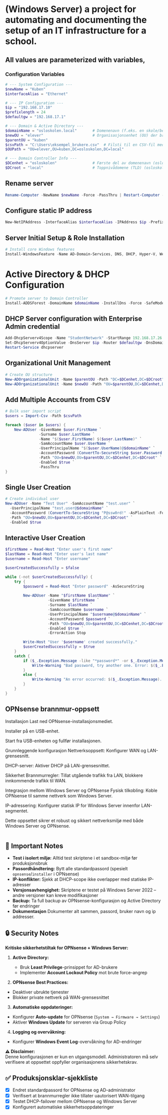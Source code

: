 # (Windows Server) a project for automating and documenting the setup of an IT infrastructure for a school. 

## All values are parameterized with variables, 
### Configuration Variables 
```powershell
# --- System Configuration ---
$newName = "Kuben"                     
$interfaceAlias = "Ethernet" 

# --- IP Configuration ---
$ip = "192.168.17.10"                  
$prefixlength = 24                     
$defaultgw = "192.168.17.1"            

# --- Domain & Active Directory ---
$domainName = "osloskolen.local"       # Domenenavn (f.eks. en skole/bedrift)
$newOU = "elever"                      # Organisasjonsenhet (OU) der brukere/PC-er skal plasseres i AD
$parentOU = "kuben"                    
$csvPath = "C:\Users\eksempel_brukere.csv"  # Filsti til en CSV-fil med brukerdata (for bulk-import)
$OUPath = "OU=elever,OU=kuben,DC=osloskolen,DC=local"

# --- Domain Controller Info ---
$DCenhet = "osloskolen"                # Første del av domenenavn (osloskolen.local)
$DCroot = "local"                      # Toppnivådomene (TLD) (osloskolen.local)
```

## Rename server
```powershell
Rename-Computer -NewName $newName -Force -PassThru | Restart-Computer -Force
```
## Configure static IP address
```powershell
New-NetIPAddress -InterfaceAlias $interfaceAlias -IPAddress $ip -PrefixLength $prefixlength -DefaultGateway $defaultgw
```

## Server Initial Setup & Role Installation
```powershell
# Install core Windows features
Install-WindowsFeature -Name AD-Domain-Services, DNS, DHCP, Hyper-V, Web-Server -IncludeManagementTools -IncludeAllSubFeatures
```

# Active Directory & DHCP Configuration
```powershell
# Promote server to Domain Controller
Install-ADDSForest -DomainName $domainName -InstallDns -Force -SafeModeAdministratorPassword $safeModePwd
```
## DHCP Server configuration with Enterprise Admin credential
```powershell
Add-DhcpServerv4Scope -Name "StudentNetwork" -StartRange 192.168.17.26 -EndRange 192.168.17.200 -SubnetMask 255.255.255.0 -State Active
Set-DhcpServerv4OptionValue -DnsServer $ip -Router $defaultgw -DnsDomain $domainName
Restart-Service dhcpserver
```

## Organizational Unit Management
```powershell
# Create OU structure
New-ADOrganizationalUnit -Name $parentOU -Path "DC=$DCenhet,DC=$DCroot"
New-ADOrganizationalUnit -Name $newOU -Path "OU=$parentOU,DC=$DCenhet,DC=$DCroot"
```

## Add Multiple Accounts from CSV
```powershell
# Bulk user import script
$users = Import-Csv -Path $csvPath

foreach ($user in $users) {
    New-ADUser -GivenName $user.FirstName `
               -Surname $user.LastName `
               -Name "$($user.FirstName) $($user.LastName)" `
               -SamAccountName $user.UserName `
               -UserPrincipalName "$($user.UserName)@$domainName" `
               -AccountPassword (ConvertTo-SecureString $user.Password -AsPlainText -Force) `
               -Path "OU=$newOU,OU=$parentOU,DC=$DCenhet,DC=$DCroot" `
               -Enabled $true `
               -PassThru
}
```

## Single User Creation
```powershell
# Create individual user
New-ADUser -Name "Test User" -SamAccountName "test.user" `
  -UserPrincipalName "test.user@$domainName" `
  -AccountPassword (ConvertTo-SecureString "P@ssw0rd!" -AsPlainText -Force) `
  -Path "OU=$newOU,OU=$parentOU,DC=$DCenhet,DC=$DCroot" `
  -Enabled $true
```

## Interactive User Creation
```powershell
$firstName = Read-Host "Enter user's first name"
$lastName = Read-Host "Enter user's last name"
$username = Read-Host "Enter username"

$userCreatedSuccessfully = $false

while (-not $userCreatedSuccessfully) {
    try {
        $password = Read-Host "Enter password" -AsSecureString
        
        New-ADUser -Name "$firstName $lastName" `
                   -GivenName $firstName `
                   -Surname $lastName `
                   -SamAccountName $username `
                   -UserPrincipalName "$username@$domainName" `
                   -AccountPassword $password `
                   -Path "OU=$newOU,OU=$parentOU,DC=$DCenhet,DC=$DCroot" `
                   -Enabled $true `
                   -ErrorAction Stop

        Write-Host "User '$username' created successfully."
        $userCreatedSuccessfully = $true
    }
    catch {
        if ($_.Exception.Message -like "*password*" -or $_.Exception.Message -like "*policy*" -or $_.Exception.Message -like "*policy requirements*") {
            Write-Warning "Bad password, try another one. Error: $($_.Exception.Message)"
        }
        else {
            Write-Warning "An error occurred: $($_.Exception.Message). Please try entering the password again."
        }
    }
}
```
## OPNsense brannmur-oppsett
Installasjon
Last ned OPNsense-installasjonsmediet.

Installer på en USB-enhet.

Start fra USB-enheten og fullfør installasjonen.

Grunnleggende konfigurasjon
Nettverksoppsett: Konfigurer WAN og LAN-grensesnitt.

DHCP-server: Aktiver DHCP på LAN-grensesnittet.

Sikkerhet
Brannmurregler: Tillat utgående trafikk fra LAN, blokkere innkommende trafikk til WAN.

Integrasjon mellom Windows Server og OPNsense
Fysisk tilkobling: Koble OPNsense til samme nettverk som Windows Server.

IP-adressering: Konfigurer statisk IP for Windows Server innenfor LAN-segmentet.

Dette oppsettet sikrer et robust og sikkert nettverksmiljø med både Windows Server og OPNsense.

```
```

## 🔔 Important Notes  
- **Test i isolert miljø:** Alltid test skriptene i et sandbox-miljø før produksjonsbruk  
- **Passordhåndtering:** Bytt alle standardpassord (spesielt `opnsense`/`installer` i OPNsense)  
- **IP-konflikter:** Sjekk at DHCP-scope ikke overlapper med statiske IP-adresser  
- **Versjonsavhengighet:** Skriptene er testet på Windows Server 2022 – andre versjoner kan kreve modifikasjoner  
- **Backup:** Ta full backup av OPNsense-konfigurasjon og Active Directory før endringer
- **Dokumentasjon** Dokumenter alt sammen, passord, bruker navn og ip addresser.


## 🔒 Security Notes  
**Kritiske sikkerhetstiltak for OPNsense + Windows Server:**  

1. **Active Directory:**  
   - Bruk **Least Privilege**-prinsippet for AD-brukere  
   - Implementer **Account Lockout Policy** mot brute force-angrep
  
2. **OPNsense Best Practices:**
 - Deaktiver ubrukte tjenester
 - Blokker private nettverk på WAN-grensesnittet
   
3. **Automatiske oppdateringer:**  
- Konfigurer **Auto-update** for OPNsense (`System → Firmware → Settings`)  
- Aktiver **Windows Update** for serveren via Group Policy  

4. **Logging og overvåkning:**  
- Konfigurer **Windows Event Log**-overvåkning for AD-endringer

**⚠️ Disclaimer:**  
Denne konfigurasjonen er kun en utgangsmodell. Administratoren må selv  
verifisere at oppsettet oppfyller organisasjonens sikkerhetskrav.


## ✅ Produksjonsklar-sjekkliste  
- [x] Endret standardpassord for OPNsense og AD-administrator  
- [x] Verifisert at brannmurregler ikke tillater uautorisert WAN-tilgang  
- [x] Testet DHCP-failover mellom OPNsense og Windows Server  
- [x] Konfigurert automatiske sikkerhetsoppdateringer
